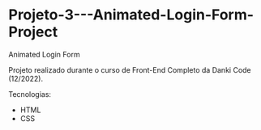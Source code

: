 # Projeto-3---Animated-Login-Form-Project
Animated Login Form

Projeto realizado durante o curso de Front-End Completo da Danki Code (12/2022).

Tecnologias:
- HTML
- CSS
